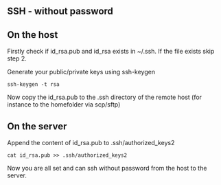 SSH - without password
----------------------

On the host
-----------

Firstly check if id_rsa.pub and id_rsa exists in ~/.ssh. If the file exists skip step 2.

Generate your public/private keys using ssh-keygen

```
ssh-keygen -t rsa
```

Now copy the id_rsa.pub to the .ssh directory of the remote host (for instance to the homefolder via scp/sftp)

On the server
-------------

Append the content of id_rsa.pub to .ssh/authorized_keys2

```
cat id_rsa.pub >> .ssh/authorized_keys2
```

Now you are all set and can ssh without password from the host to the server.
